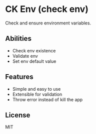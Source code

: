 # CK Env (check env)

Check and ensure environment variables.

## Abilities

- Check env existence
- Validate env
- Set env default value

## Features

- Simple and easy to use
- Extensible for validation
- Throw error instead of kill the app

## License

MIT
